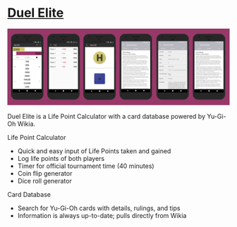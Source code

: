 # [Duel Elite](https://play.google.com/store/apps/details?id=com.lucidity.haolu.duelking)

![screenshots](./screenshots.png)

Duel Elite is a Life Point Calculator with a card database powered by Yu-Gi-Oh Wikia.

Life Point Calculator

- Quick and easy input of Life Points taken and gained
- Log life points of both players
- Timer for official tournament time (40 minutes)
- Coin flip generator
- Dice roll generator 

Card Database

- Search for Yu-Gi-Oh cards with details, rulings, and tips 
- Information is always up-to-date; pulls directly from Wikia

